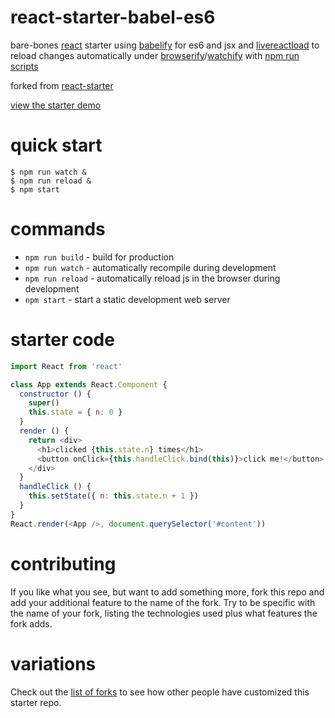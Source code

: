 # react-starter-babel-es6

bare-bones [react](https://facebook.github.io/react/) starter
using [babelify](https://npmjs.com/package/babelify) for es6 and jsx
and [livereactload](https://github.com/milankinen/livereactload) to reload changes automatically
under [browserify](http://browserify.org)/[watchify](https://npmjs.com/package/watchify)
with [npm run scripts](http://substack.net/task_automation_with_npm_run)

forked from [react-starter](https://github.com/substack/react-starter)

[view the starter demo](http://substack.neocities.org/react_starter_babel_es6.html)

# quick start

```
$ npm run watch &
$ npm run reload &
$ npm start
```

# commands

* `npm run build` - build for production
* `npm run watch` - automatically recompile during development
* `npm run reload` - automatically reload js in the browser during development
* `npm start` - start a static development web server

# starter code

``` js
import React from 'react'

class App extends React.Component {
  constructor () {
    super()
    this.state = { n: 0 }
  }
  render () {
    return <div>
      <h1>clicked {this.state.n} times</h1>
      <button onClick={this.handleClick.bind(this)}>click me!</button>
    </div>
  }
  handleClick () {
    this.setState({ n: this.state.n + 1 })
  }
}
React.render(<App />, document.querySelector('#content'))
```

# contributing

If you like what you see, but want to add something more, fork this repo and add
your additional feature to the name of the fork. Try to be specific with the
name of your fork, listing the technologies used plus what features the fork
adds.

# variations

Check out the [list of forks](https://github.com/substack/react-starter/network/members)
to see how other people have customized this starter repo.

